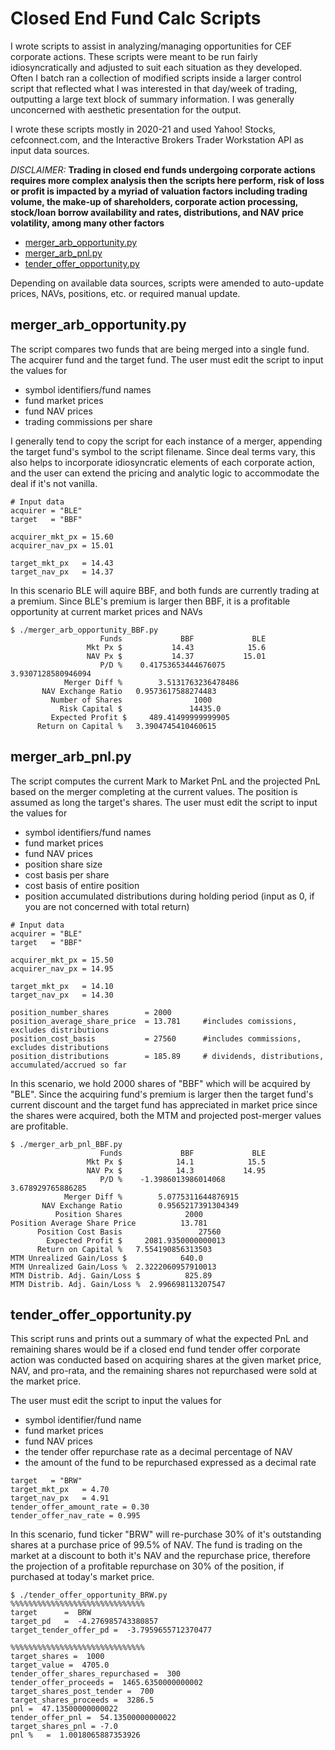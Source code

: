 # Closed End Fund Calc Scripts

I wrote scripts to assist in analyzing/managing opportunities for CEF corporate actions. These scripts were meant to be run fairly idiosyncratically and adjusted to suit each situation as they developed. Often I batch ran a collection of modified scripts inside a larger control script that reflected what I was interested in that day/week of trading, outputting a large text block of summary information. I was generally unconcerned with aesthetic presentation for the output.

I wrote these scripts mostly in 2020-21 and used Yahoo! Stocks, cefconnect.com, and the Interactive Brokers Trader Workstation API as input data sources.

*DISCLAIMER:* **Trading in closed end funds undergoing corporate actions requires more complex analysis then the scripts here perform, risk of loss or profit is impacted by a myriad of valuation factors including trading volume, the make-up of shareholders, corporate action processing, stock/loan borrow availability and rates, distributions, and NAV price volatility, among many other factors**    

- [merger_arb_opportunity.py](#merger_arb_opportunitypy)
- [merger_arb_pnl.py](#merger_arb_pnlpy)
- [tender_offer_opportunity.py](#tender_offer_opportunitypy)

Depending on available data sources, scripts were amended to auto-update prices, NAVs, positions, etc. or required manual update.

## merger_arb_opportunity.py

The script compares two funds that are being merged into a single fund. The acquirer fund and the target fund.
The user must edit the script to input the values for

- symbol identifiers/fund names
- fund market prices
- fund NAV prices
- trading commissions per share

I generally tend to copy the script for each instance of a merger, appending the target fund's symbol to the script filename.
Since deal terms vary, this also helps to incorporate idiosyncratic elements of each corporate action, and the user can extend the pricing and analytic logic to accommodate the deal if it's not vanilla.

```
# Input data
acquirer = "BLE"
target   = "BBF"

acquirer_mkt_px = 15.60
acquirer_nav_px = 15.01

target_mkt_px   = 14.43
target_nav_px   = 14.37
```
In this scenario BLE will aquire BBF, and both funds are currently trading at a premium.
Since BLE's premium is larger then BBF, it is a profitable opportunity at current market prices and NAVs
```
$ ./merger_arb_opportunity_BBF.py
                    Funds             BBF             BLE
                 Mkt Px $           14.43            15.6
                 NAV Px $           14.37           15.01
                    P/D %    0.41753653444676075      3.9307128580946094
            Merger Diff %        3.5131763236478486
       NAV Exchange Ratio   0.9573617588274483
         Number of Shares                1000
           Risk Capital $               14435.0
         Expected Profit $     489.41499999999905
      Return on Capital %   3.3904745410460615

```

## merger_arb_pnl.py

The script computes the current Mark to Market PnL and the projected PnL based on the merger completing at the current values. The position is assumed as long the target's shares.
The user must edit the script to input the values for

- symbol identifiers/fund names
- fund market prices
- fund NAV prices
- position share size
- cost basis per share
- cost basis of entire position
- position accumulated distributions during holding period (input as 0, if you are not concerned with total return)

```
# Input data
acquirer = "BLE"
target   = "BBF"

acquirer_mkt_px = 15.50
acquirer_nav_px = 14.95

target_mkt_px   = 14.10
target_nav_px   = 14.30

position_number_shares        = 2000
position_average_share_price  = 13.781     #includes comissions, excludes distributions
position_cost_basis           = 27560      #includes commissions, excludes distributions
position_distributions        = 185.89     # dividends, distributions, accumulated/accrued so far
```

In this scenario, we hold 2000 shares of "BBF" which will be acquired by "BLE". Since the acquiring fund's premium is larger then the target fund's current discount and the target fund has appreciated in market price since the shares were acquired, both the MTM and projected post-merger values are profitable.

```
$ ./merger_arb_pnl_BBF.py
                    Funds             BBF             BLE
                 Mkt Px $            14.1            15.5
                 NAV Px $            14.3           14.95
                    P/D %    -1.3986013986014068      3.678929765886285
            Merger Diff %        5.0775311644876915
       NAV Exchange Ratio        0.9565217391304349
          Position Shares              2000
Position Average Share Price          13.781
      Position Cost Basis                 27560
        Expected Profit $     2081.9350000000013
      Return on Capital %   7.554190856313503
MTM Unrealized Gain/Loss $            640.0
MTM Unrealized Gain/Loss %  2.3222060957910013
MTM Distrib. Adj. Gain/Loss $          825.89
MTM Distrib. Adj. Gain/Loss %  2.996698113207547
```
## tender_offer_opportunity.py

This script runs and prints out a summary of what the expected PnL and remaining shares would be if a closed end fund tender offer corporate action was conducted based on acquiring shares at the given market price, NAV, and pro-rata, and the remaining shares not repurchased were sold at the market price.

The user must edit the script to input the values for

- symbol identifier/fund name
- fund market prices
- fund NAV prices
- the tender offer repurchase rate as a decimal percentage of NAV
- the amount of the fund to be repurchased expressed as a decimal rate

```
target   = "BRW"
target_mkt_px   = 4.70
target_nav_px   = 4.91
tender_offer_amount_rate = 0.30
tender_offer_nav_rate = 0.995
```
In this scenario, fund ticker "BRW" will re-purchase 30% of it's outstanding shares at a purchase price of 99.5% of NAV. The fund is trading on the market at a discount to both it's NAV and the repurchase price, therefore the projection of a profitable repurchase on 30% of the position, if purchased at today's market price.

```
$ ./tender_offer_opportunity_BRW.py
%%%%%%%%%%%%%%%%%%%%%%%%%%%%%%
target      =  BRW
target_pd   =  -4.276985743380857
target_tender_offer_pd =  -3.7959655712370477

%%%%%%%%%%%%%%%%%%%%%%%%%%%%%%
target_shares =  1000
target_value =  4705.0
tender_offer_shares_repurchased =  300
tender_offer_proceeds =  1465.6350000000002
target_shares_post_tender =  700
target_shares_proceeds =  3286.5
pnl =  47.13500000000022
tender_offer_pnl =  54.13500000000022
target_shares_pnl = -7.0
pnl %   =  1.0018065887353926
```
